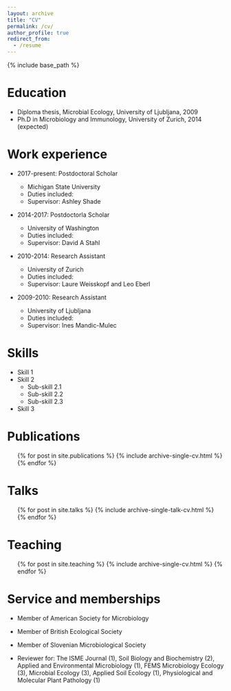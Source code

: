 ```yaml
---
layout: archive
title: "CV"
permalink: /cv/
author_profile: true
redirect_from:
  - /resume
---
```


{% include base_path %}

Education
======
* Diploma thesis, Microbial Ecology, University of Ljubljana, 2009
* Ph.D in Microbiology and Immunology, University of Zurich, 2014 (expected)

Work experience
======
* 2017-present: Postdoctoral Scholar
  * Michigan State University
  * Duties included: 
  * Supervisor: Ashley Shade

* 2014-2017: Postdoctorla Scholar
  * University of Washington
  * Duties included: 
  * Supervisor: David A Stahl
  
* 2010-2014: Research Assistant
  * University of Zurich
  * Duties included: 
  * Supervisor: Laure Weisskopf and Leo Eberl
  
* 2009-2010: Research Assistant
  * University of Ljubljana
  * Duties included: 
  * Supervisor: Ines Mandic-Mulec
  
Skills
======
* Skill 1
* Skill 2
  * Sub-skill 2.1
  * Sub-skill 2.2
  * Sub-skill 2.3
* Skill 3

Publications
======
  <ul>{% for post in site.publications %}
    {% include archive-single-cv.html %}
  {% endfor %}</ul>
  
Talks
======
  <ul>{% for post in site.talks %}
    {% include archive-single-talk-cv.html %}
  {% endfor %}</ul>
  
Teaching
======
  <ul>{% for post in site.teaching %}
    {% include archive-single-cv.html %}
  {% endfor %}</ul>
  
Service and memberships
======
* Member of American Society for Microbiology
* Member of British Ecological Society
* Member of Slovenian Microbiological Society

* Reviewer for: The ISME Journal (1), Soil Biology and Biochemistry (2), Applied and Environmental Microbiology (1), FEMS Microbiology Ecology (3), Microbial Ecology (3), Applied Soil Ecology (1), Physiological and Molecular Plant Pathology (1)



